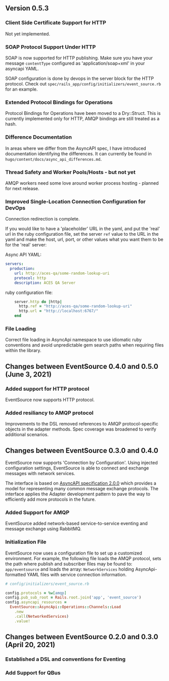 ## Version 0.5.3

### Client Side Certificate Support for HTTP

Not yet implemented.

### SOAP Protocol Support Under HTTP

SOAP is now supported for HTTP publishing.  Make sure you have your message `contentType` configured as 'application/soap+xml' in your asyncapi YAML.

SOAP configuration is done by devops in the server block for the HTTP protocol.  Check out `spec/rails_app/config/initializers/event_source.rb` for an example.

### Extended Protocol Bindings for Operations

Protocol Bindings for Operations have been moved to a Dry::Struct.  This is currently implemented only for HTTP, AMQP bindings are still treated as a hash.

### Difference Documentation

In areas where we differ from the AsyncAPI spec, I have introduced documentation identifying the differences.  It can currently be found in `hugo/content/docs/async_api_differences.md`.

### Thread Safety and Worker Pools/Hosts - but not yet

AMQP workers need some love around worker process hosting - planned for next release.

### Improved Single-Location Connection Configuration for DevOps

Connection redirection is complete.

If you would like to have a 'placeholder' URL in the yaml, and put the 'real' url in the ruby configuration file, set the server `ref` value to the URL in the yaml and make the host, url, port, or other values what you want them to be for the 'real' server:

Async API YAML:
```yaml
servers:
  production:
    url: http://aces-qa/some-random-lookup-uri
    protocol: http
    description: ACES QA Server
```

ruby configuration file:
```ruby
    server.http do |http|
      http.ref = "http://aces-qa/some-random-lookup-uri"
      http.url = "http://localhost:6767/"
    end
```

### File Loading

Correct file loading in AsyncApi namespace to use idiomatic ruby conventions and avoid unpredictable gem search paths when requiring files within the library.

## Changes between EventSource 0.4.0 and 0.5.0 (June 3, 2021)

### Added support for HTTP protocol

EventSource now supports HTTP protocol.

### Added resiliancy to AMQP protocol

Improvements to the DSL removed references to AMQP protocol-specific objects in the
adapter methods. Spec coverage was broadened to verify additional scenarios.

## Changes between EventSource 0.3.0 and 0.4.0

EventSource now supports 'Connection by Configuration'. Using injected configuration
settings, EventSource is able to connect and exchange messages with network services.

The interface is based on [AsyncAPI specification 2.0.0](https://www.asyncapi.com/docs/specifications/2.0.0#channelsObject) which provides a model for representing many
common message exchange protocols. The interface applies the Adapter development
pattern to pave the way to efficiently add more protocols in the future.

### Added Support for AMQP

EventSource added network-based service-to-service eventing and message exchange using RabbitMQ.

### Initialization File

EventSource now uses a configuration file to set up a customized environment. For
example, the following file loads the AMQP protocol, sets the path where publish and
subscriber files may be found to: `app/eventsource` and loads the array: `NetworkServices`
holding AsyncApi-formatted YAML files with service connection information.

```ruby
# config/initializers/event_source.rb

config.protocols = %w[amqp]
config.pub_sub_root = Rails.root.join('app', 'event_source')
config.asyncapi_resources =
  EventSource::AsyncApi::Operations::Channels::Load
    .new
    .call(NetworkedServices)
    .value!
```

## Changes between EventSource 0.2.0 and 0.3.0 (April 20, 2021)

### Established a DSL and conventions for Eventing

### Add Support for QBus
